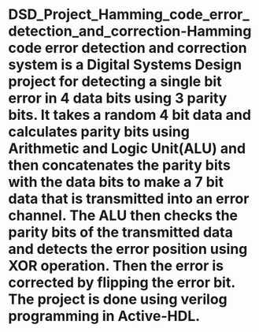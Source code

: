 # DSD_Project_Hamming_code_error_detection_and_correction-Hamming code error detection and correction system is a Digital Systems Design project for detecting a single bit error in 4 data bits using 3 parity bits. It takes a random 4 bit data and calculates parity bits using Arithmetic and Logic Unit(ALU) and then concatenates the parity bits with the data bits to make a 7 bit data that is transmitted into an error channel. The ALU then checks the parity bits of the transmitted data and detects the error position using XOR operation. Then the error is corrected by flipping the error bit. The project is done using verilog programming in Active-HDL.
